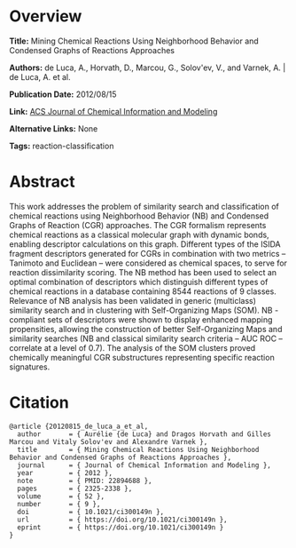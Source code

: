 # Overview
**Title:**
Mining Chemical Reactions Using Neighborhood Behavior and Condensed Graphs of Reactions Approaches

**Authors:**
de Luca, A., Horvath, D., Marcou, G., Solov'ev, V., and Varnek, A. |
de Luca, A. et al.

**Publication Date:**
2012/08/15

**Link:**
[ACS Journal of Chemical Information and Modeling](https://pubs.acs.org/doi/10.1021/ci300149n)

**Alternative Links:**
None

**Tags:**
reaction-classification


# Abstract
This work addresses the problem of similarity search and classification of chemical reactions using Neighborhood Behavior (NB) and Condensed Graphs of Reaction (CGR) approaches.
The CGR formalism represents chemical reactions as a classical molecular graph with dynamic bonds, enabling descriptor calculations on this graph.
Different types of the ISIDA fragment descriptors generated for CGRs in combination with two metrics – Tanimoto and Euclidean – were considered as chemical spaces, to serve for reaction dissimilarity scoring.
The NB method has been used to select an optimal combination of descriptors which distinguish different types of chemical reactions in a database containing 8544 reactions of 9 classes.
Relevance of NB analysis has been validated in generic (multiclass) similarity search and in clustering with Self-Organizing Maps (SOM).
NB - compliant sets of descriptors were shown to display enhanced mapping propensities, allowing the construction of better Self-Organizing Maps and similarity searches (NB and classical similarity search criteria – AUC ROC – correlate at a level of 0.7).
The analysis of the SOM clusters proved chemically meaningful CGR substructures representing specific reaction signatures.


# Citation
```
@article {20120815_de_luca_a_et_al,
  author       = { Aurélie {de Luca} and Dragos Horvath and Gilles Marcou and Vitaly Solov'ev and Alexandre Varnek },
  title        = { Mining Chemical Reactions Using Neighborhood Behavior and Condensed Graphs of Reactions Approaches },
  journal      = { Journal of Chemical Information and Modeling },
  year         = { 2012 },
  note         = { PMID: 22894688 },
  pages        = { 2325-2338 },
  volume       = { 52 },
  number       = { 9 },
  doi          = { 10.1021/ci300149n },
  url          = { https://doi.org/10.1021/ci300149n },
  eprint       = { https://doi.org/10.1021/ci300149n }
}
```
